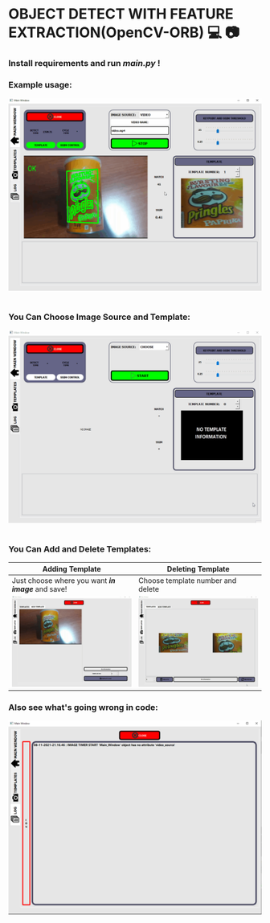 # OBJECT DETECT WITH FEATURE EXTRACTION(OpenCV-ORB) 💻 📷

### Install requirements and run ***main.py*** !
### Example usage:

![alt text](docs/readme_images/main_usage.gif?raw=true) 

# 
### You Can Choose Image Source and Template:

![alt text](docs/readme_images/image_and_template_source.gif?raw=true) 

# 
### You Can Add and Delete Templates:

| Adding Template                                                      |Deleting Template                                                 |
| ------                                                               | ------                                                           |
| Just choose where you want ***in image*** and save!                  | Choose template number and delete                                |
| ![alt text](docs/readme_images/template_save.gif?raw=true)                |  ![alt text](docs/readme_images/template_delete.gif?raw=true)         |

### Also see what's going wrong in code:
![alt text](docs/readme_images/log_window.png?raw=true) 






